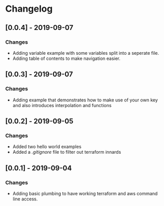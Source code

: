 # Changelog
## [0.0.4] - 2019-09-07
### Changes
- Adding variable example with some variables split into a seperate file.
- Adding table of contents to make navigation easier.

## [0.0.3] - 2019-09-07
### Changes
- Adding example that demonstrates how to make use of your own key and also introduces interpolation and functions

## [0.0.2] - 2019-09-05
### Changes
- Added two hello world examples 
- Added a *.gitignore* file to filter out terraform innards

## [0.0.1] - 2019-09-04
### Changes
- Adding basic plumbing to have working terraform and aws command line access.

